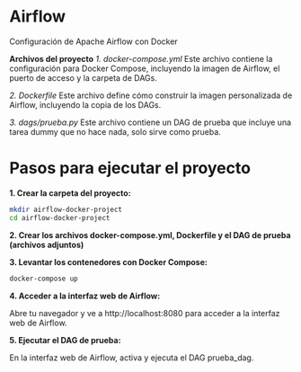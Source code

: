 # Airflow
Configuración de Apache Airflow con Docker

**Archivos del proyecto**
*1. docker-compose.yml*
Este archivo contiene la configuración para Docker Compose, incluyendo la imagen de Airflow, el puerto de acceso y la carpeta de DAGs.

*2. Dockerfile*
Este archivo define cómo construir la imagen personalizada de Airflow, incluyendo la copia de los DAGs.

*3. dags/prueba.py*
Este archivo contiene un DAG de prueba que incluye una tarea dummy que no hace nada, solo sirve como prueba.


# Pasos para ejecutar el proyecto

**1. Crear la carpeta del proyecto:**

```bash
mkdir airflow-docker-project
cd airflow-docker-project
```

**2. Crear los archivos docker-compose.yml, Dockerfile y el DAG de prueba (archivos adjuntos)**

**3. Levantar los contenedores con Docker Compose:**

```bash
docker-compose up
```
**4. Acceder a la interfaz web de Airflow:**

Abre tu navegador y ve a http://localhost:8080 para acceder a la interfaz web de Airflow.

**5. Ejecutar el DAG de prueba:**

En la interfaz web de Airflow, activa y ejecuta el DAG prueba_dag.
